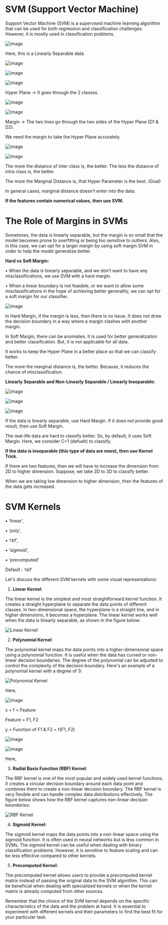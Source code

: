 # SVM (Support Vector Machine)

Support Vector Machine (SVM) is a supervised machine learning algorithm that can be used for both regression and classification challenges. However, it is mostly used in classification problems.

![image](https://github.com/TITHI-KHAN/Support-Vector-Machine-SVM/assets/65033964/7b80bc49-167b-4649-8677-b125775501f2)

Here, this is a Linearly Separable data. 

![image](https://github.com/TITHI-KHAN/Support-Vector-Machine-SVM/assets/65033964/619bc884-573c-4ef4-a9ae-aec045c59822)

![image](https://github.com/TITHI-KHAN/Support-Vector-Machine-SVM/assets/65033964/2e1394ee-1a36-4a18-a115-e5f5fa964b37)

![image](https://github.com/TITHI-KHAN/Support-Vector-Machine-SVM/assets/65033964/2a6898e0-2004-4707-8791-58ee01b318c4)

Hyper Plane -> It goes through the 2 classes.

![image](https://github.com/TITHI-KHAN/Support-Vector-Machine-SVM/assets/65033964/a4649ac7-ac33-44f9-a95f-a320d1101a19)

![image](https://github.com/TITHI-KHAN/Support-Vector-Machine-SVM/assets/65033964/2370f2f7-ae66-40f6-aa11-9d30c9d43758)

Margin -> The two lines go through the two sides of the Hyper Plane (D1 & D2).

We need the margin to take the Hyper Plane accurately. 

![image](https://github.com/TITHI-KHAN/Support-Vector-Machine-SVM/assets/65033964/d4523ff7-c5b6-46ee-8773-2974145600de)

![image](https://github.com/TITHI-KHAN/Support-Vector-Machine-SVM/assets/65033964/1b614888-38bd-4966-ab8c-1f773f74a4f1)

The more the distance of inter class is, the better. The less the distance of intra class is, the better.

The more the Marginal Distance is, that Hyper Parameter is the best. (Goal)

In general cases, marginal distance doesn't enter into the data.

**If the features contain numerical values, then use SVM.**


# The Role of Margins in SVMs

Sometimes, the data is linearly separable, but the margin is so small that the model becomes prone to overfitting or being too sensitive to outliers. Also, in this case, we can opt for a larger margin by using soft margin SVM in order to help the model generalize better.

**Hard vs Soft Margin:**

• When the data is linearly separable, and we don’t want to have any misclassifications, we use SVM with a hard margin.

• When a linear boundary is not feasible, or we want to allow some misclassifications in the hope of achieving better generality, we can opt for a soft margin for our classifier.

![image](https://github.com/TITHI-KHAN/Support-Vector-Machine-SVM/assets/65033964/9188d9b9-fb16-4d45-8ca5-c32a2be4936a)

In Hard Margin, if the margin is less, then there is no issue. It does not draw the decision boundary in a way where a margin clashes with another margin. 

In Soft Margin, there can be anomalies. It is used for better generalization and better classification. But, it is not applicable for all data.

It works to keep the Hyper Plane in a better place so that we can classify better. 

The more the marginal distance is, the better. Because, it reduces the chance of misclassification. 

**Linearly Separable and Non-Linearly Separable / Linearly Inseparable:**

![image](https://github.com/TITHI-KHAN/Support-Vector-Machine-SVM/assets/65033964/bd1a44de-05ed-4124-b1a9-89c6696d4cd3)

![image](https://github.com/TITHI-KHAN/Support-Vector-Machine-SVM/assets/65033964/df5954a7-5bb9-4b63-8c70-1b39f9ee6fe4)

![image](https://github.com/TITHI-KHAN/Support-Vector-Machine-SVM/assets/65033964/f3aef505-c761-4a7e-b25e-d624191029c5)

If the data is linearly separable, use Hard Margin. If it does not provide good result, then use Soft Margin.

The real-life data are hard to classify better. So, by default, it uses Soft Margin. Here, we consider C=1 (defualt) to classify.

**If the data is inseparable (this type of data are more), then use Kernel Trick.**

If there are two features, then we will have to increase the dimension from 2D to higher dimension. Suppose, we take 2D to 3D to classify better.

When we are taking low dimension to higher dimension, then the features of the data gets increased.

# SVM Kernels

▪ ‘linear’,

▪ ‘poly’,

▪ ‘rbf’,

▪ ‘sigmoid’,

▪ ‘precomputed’

Default : ‘rbf’

Let's discuss the different SVM kernels with some visual representations:

1. **Linear Kernel**:

The linear kernel is the simplest and most straightforward kernel function. It creates a straight hyperplane to separate the data points of different classes. In two-dimensional space, the hyperplane is a straight line, and in higher dimensions, it becomes a hyperplane. The linear kernel works well when the data is linearly separable, as shown in the figure below:

![Linear Kernel](https://upload.wikimedia.org/wikipedia/commons/thumb/7/72/SVM_margin.png/800px-SVM_margin.png)

2. **Polynomial Kernel**:

The polynomial kernel maps the data points into a higher-dimensional space using a polynomial function. It is useful when the data has curved or non-linear decision boundaries. The degree of the polynomial can be adjusted to control the complexity of the decision boundary. Here's an example of a polynomial kernel with a degree of 3:

![Polynomial Kernel](https://upload.wikimedia.org/wikipedia/commons/thumb/1/1b/Kernel_Machine.png/800px-Kernel_Machine.png)

Here, 

![image](https://github.com/TITHI-KHAN/Support-Vector-Machine-SVM/assets/65033964/439178cf-e2b2-43bc-8ca0-dcba8ac25f27)

x = f = Feature 

Feature = F1, F2

y = Function of F1 & F2 = f(F1, F2)

![image](https://github.com/TITHI-KHAN/Support-Vector-Machine-SVM/assets/65033964/da85288b-5b0f-4452-8df9-f67c6bcb50eb)

![image](https://github.com/TITHI-KHAN/Support-Vector-Machine-SVM/assets/65033964/2066978c-d746-4d81-958f-839a1bbc14d4)

Here, 

3. **Radial Basis Function (RBF) Kernel**:

The RBF kernel is one of the most popular and widely used kernel functions. It creates a circular decision boundary around each data point and combines them to create a non-linear decision boundary. The RBF kernel is very flexible and can handle complex data distributions effectively. The figure below shows how the RBF kernel captures non-linear decision boundaries:

![RBF Kernel](https://upload.wikimedia.org/wikipedia/commons/thumb/9/97/Kernel_trick_idea.svg/800px-Kernel_trick_idea.svg.png)

4. **Sigmoid Kernel**:

The sigmoid kernel maps the data points into a non-linear space using the sigmoid function. It is often used in neural networks but is less common in SVMs. The sigmoid kernel can be useful when dealing with binary classification problems. However, it is sensitive to feature scaling and can be less effective compared to other kernels.

5. **Precomputed Kernel**:

The precomputed kernel allows users to provide a precomputed kernel matrix instead of passing the original data to the SVM algorithm. This can be beneficial when dealing with specialized kernels or when the kernel matrix is already computed from other sources.

Remember that the choice of the SVM kernel depends on the specific characteristics of the data and the problem at hand. It is essential to experiment with different kernels and their parameters to find the best fit for your particular task.


